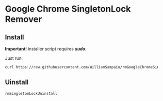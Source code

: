# Google Chrome SingletonLock Remover

## Install

**Important**! installer script requires ***sudo***.

Just run:

```bash
curl https://raw.githubusercontent.com/WilliamSampaio/rmGoogleChromeSingletonLock/master/installer | bash
```

## Uinstall

```bash
rmSingletonLockUninstall
```
